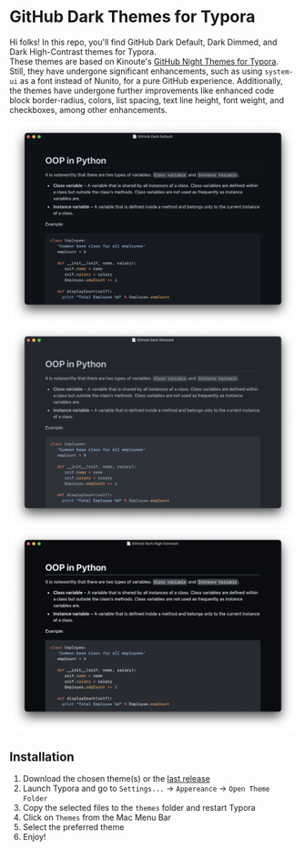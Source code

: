 # GitHub Dark Themes for Typora

Hi folks! In this repo, you'll find GitHub Dark Default, Dark Dimmed, and Dark High-Contrast themes for Typora.\
These themes are based on Kinoute's [GitHub Night Themes for Typora](https://github.com/kinoute/typora-github-night-theme). Still, they have undergone significant enhancements, such as using `system-ui` as a font instead of Nunito, for a pure GitHub experience. Additionally, the themes have undergone further improvements like enhanced code block border-radius, colors, list spacing, text line height, font weight, and checkboxes, among other enhancements.

![Github Dark Default](images/github-dark-default.png)
![Github Dark Dimmed](images/github-dark-dimmed.png)
![Github Dark High Contrast](images/github-dark-high-contrast.png)

## Installation

1. Download the chosen theme(s) or the [last release](https://github.com/Zabriskije/Typora-GitHub-Themes/releases/latest)
1. Launch Typora and go to `Settings...` → `Appereance` → `Open Theme Folder`
1. Copy the selected files to the `themes` folder and restart Typora
1. Click on `Themes` from the Mac Menu Bar
1. Select the preferred theme
1. Enjoy!
